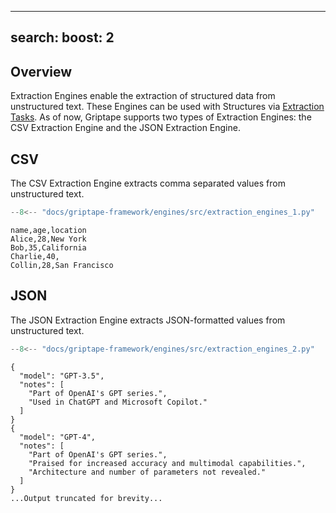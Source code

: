 ______________________________________________________________________

## search: boost: 2

## Overview

Extraction Engines enable the extraction of structured data from unstructured text.
These Engines can be used with Structures via [Extraction Tasks](../../griptape-framework/structures/tasks.md).
As of now, Griptape supports two types of Extraction Engines: the CSV Extraction Engine and the JSON Extraction Engine.

## CSV

The CSV Extraction Engine extracts comma separated values from unstructured text.

```python
--8<-- "docs/griptape-framework/engines/src/extraction_engines_1.py"
```

```
name,age,location
Alice,28,New York
Bob,35,California
Charlie,40,
Collin,28,San Francisco
```

## JSON

The JSON Extraction Engine extracts JSON-formatted values from unstructured text.

```python
--8<-- "docs/griptape-framework/engines/src/extraction_engines_2.py"
```

```
{
  "model": "GPT-3.5",
  "notes": [
    "Part of OpenAI's GPT series.",
    "Used in ChatGPT and Microsoft Copilot."
  ]
}
{
  "model": "GPT-4",
  "notes": [
    "Part of OpenAI's GPT series.",
    "Praised for increased accuracy and multimodal capabilities.",
    "Architecture and number of parameters not revealed."
  ]
}
...Output truncated for brevity...
```
